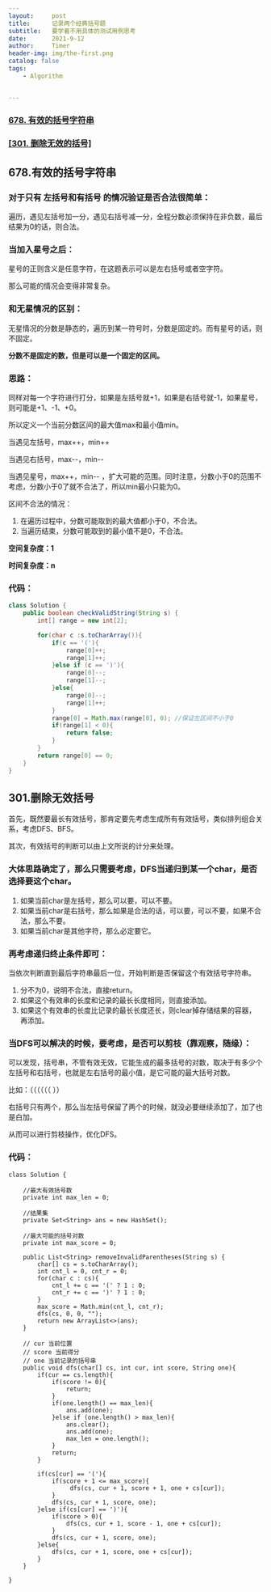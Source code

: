 ```yaml
---
layout:     post
title:      记录两个经典括号题
subtitle:   要学着不用具体的测试用例思考
date:       2021-9-12
author:     Timer
header-img: img/the-first.png
catalog: false
tags:
    - Algorithm


---
```


### [678. 有效的括号字符串](https://leetcode-cn.com/problems/valid-parenthesis-string/ )

### [[301. 删除无效的括号]](https://leetcode-cn.com/problems/remove-invalid-parentheses/)





## 678.有效的括号字符串

### 对于只有 左括号和有括号 的情况验证是否合法很简单：

遍历，遇见左括号加一分，遇见右括号减一分，全程分数必须保持在非负数，最后结果为0的话，则合法。



### 当加入星号之后：

星号的正则含义是任意字符，在这题表示可以是左右括号或者空字符。

那么可能的情况会变得非常复杂。



### 和无星情况的区别：

无星情况的分数是静态的，遍历到某一符号时，分数是固定的。而有星号的话，则不固定。

**分数不是固定的数，但是可以是一个固定的区间。**



### 思路：

同样对每一个字符进行打分，如果是左括号就+1，如果是右括号就-1，如果星号，则可能是+1、-1、+0。

所以定义一个当前分数区间的最大值max和最小值min。

当遇见左括号，max++，min++

当遇见右括号，max--，min--

当遇见星号，max++，min-- ，扩大可能的范围。同时注意，分数小于0的范围不考虑，分数小于0了就不合法了，所以min最小只能为0。

区间不合法的情况：

1. 在遍历过程中，分数可能取到的最大值都小于0，不合法。
2. 当遍历结束，分数可能取到的最小值不是0，不合法。



**空间复杂度：1**

**时间复杂度：n**

### 代码：

```java
class Solution {
    public boolean checkValidString(String s) {
        int[] range = new int[2];

        for(char c :s.toCharArray()){
            if(c == '('){
                range[0]++;
                range[1]++;
            }else if (c == ')'){
                range[0]--;
                range[1]--;
            }else{
                range[0]--;
                range[1]++;
            }
            range[0] = Math.max(range[0], 0); //保证左区间不小于0
            if(range[1] < 0){
                return false;
            }
        }
        return range[0] == 0;
    }
}

```



## 301.删除无效括号

首先，既然要最长有效括号，那肯定要先考虑生成所有有效括号，类似排列组合关系，考虑DFS、BFS。

其次，有效括号的判断可以由上文所说的计分来处理。

### 大体思路确定了，那么只需要考虑，DFS当递归到某一个char，是否选择要这个char。

1. 如果当前char是左括号，那么可以要，可以不要。
2. 如果当前char是右括号，那么如果是合法的话，可以要，可以不要，如果不合法，那么不要。
3. 如果当前char是其他字符，那么必定要它。

### 再考虑递归终止条件即可：

当依次判断直到最后字符串最后一位，开始判断是否保留这个有效括号字符串。

1. 分不为0，说明不合法，直接return。
2. 如果这个有效串的长度和记录的最长长度相同，则直接添加。
3. 如果这个有效串的长度比记录的最长长度还长，则clear掉存储结果的容器，再添加。

### 当DFS可以解决的时候，要考虑，是否可以剪枝（靠观察，随缘）：

可以发现，括号串，不管有效无效，它能生成的最多括号的对数，取决于有多少个左括号和右括号，也就是左右括号的最小值，是它可能的最大括号对数。

比如：（（（（（（  ））

右括号只有两个，那么当左括号保留了两个的时候，就没必要继续添加了，加了也是白加。

从而可以进行剪枝操作，优化DFS。



### 代码：

```
class Solution {

    //最大有效括号数
    private int max_len = 0;

    //结果集
    private Set<String> ans = new HashSet();

    //最大可能的括号对数
    private int max_score = 0;

    public List<String> removeInvalidParentheses(String s) {
        char[] cs = s.toCharArray();
        int cnt_l = 0, cnt_r = 0;
        for(char c : cs){
            cnt_l += c == '(' ? 1 : 0;
            cnt_r += c == ')' ? 1 : 0;
        }
        max_score = Math.min(cnt_l, cnt_r);
        dfs(cs, 0, 0, "");
        return new ArrayList<>(ans);
    }

    // cur 当前位置
    // score 当前得分
    // one 当前记录的括号串
    public void dfs(char[] cs, int cur, int score, String one){
        if(cur == cs.length){
            if(score != 0){
                return;
            }
            if(one.length() == max_len){
                ans.add(one);
            }else if (one.length() > max_len){
                ans.clear();
                ans.add(one);
                max_len = one.length();
            }
            return;
        }

        if(cs[cur] == '('){ 
            if(score + 1 <= max_score){
                 dfs(cs, cur + 1, score + 1, one + cs[cur]);
            }
            dfs(cs, cur + 1, score, one);
        }else if(cs[cur] == ')'){
            if(score > 0){
                dfs(cs, cur + 1, score - 1, one + cs[cur]);
            }
            dfs(cs, cur + 1, score, one);
        }else{
            dfs(cs, cur + 1, score, one + cs[cur]);
        }
    }

}

```























